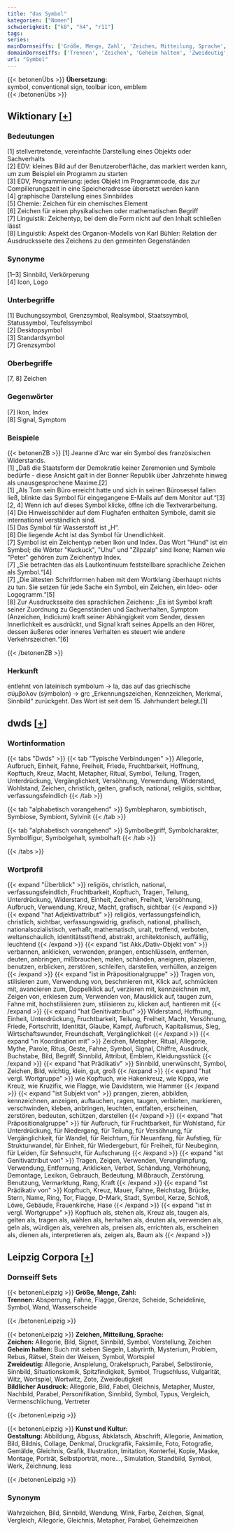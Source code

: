 ```yaml
---
title: "das Symbol"
kategorien: ["Nomen"]
schwierigkeit: ["k8", "h4", "r11"]
tags:
series:
mainDornseiffs: ['Größe, Menge, Zahl', 'Zeichen, Mitteilung, Sprache', 'Kunst und Kultur']
domainDornseiffs: ['Trennen', 'Zeichen', 'Geheim halten', 'Zweideutig', 'Bildlicher Ausdruck', 'Gestaltung']
url: "Symbol"
---
```


{{< betonenÜbs >}}
**Übersetzung:**  
symbol, conventional sign, toolbar icon, emblem  
{{< /betonenÜbs >}}

## Wiktionary [[+](https://de.wiktionary.org/wiki/Symbol)]

### Bedeutungen
[1] stellvertretende, vereinfachte Darstellung eines Objekts oder Sachverhalts  
[2] EDV: kleines Bild auf der Benutzeroberfläche, das markiert werden kann, um zum Beispiel ein Programm zu starten  
[3] EDV, Programmierung: jedes Objekt im Programmcode, das zur Compilierungszeit in eine Speicheradresse übersetzt werden kann  
[4] graphische Darstellung eines Sinnbildes  
[5] Chemie: Zeichen für ein chemisches Element  
[6] Zeichen für einen physikalischen oder mathematischen Begriff  
[7] Linguistik: Zeichentyp, bei dem die Form nicht auf den Inhalt schließen lässt  
[8] Linguistik: Aspekt des Organon-Modells von Karl Bühler: Relation der Ausdrucksseite des Zeichens zu den gemeinten Gegenständen  

### Synonyme
[1–3] Sinnbild, Verkörperung  
[4] Icon, Logo  

### Unterbegriffe
[1] Buchungssymbol, Grenzsymbol, Realsymbol, Staatssymbol, Statussymbol, Teufelssymbol  
[2] Desktopsymbol  
[3] Standardsymbol  
[7] Grenzsymbol  

### Oberbegriffe
[7, 8] Zeichen  

### Gegenwörter
[7] Ikon, Index  
[8] Signal, Symptom  

### Beispiele
{{< betonenZB >}}
[1] Jeanne d'Arc war ein Symbol des französischen Widerstands.  
[1] „Daß die Staatsform der Demokratie keiner Zeremonien und Symbole bedürfe - diese Ansicht galt in der Bonner Republik über Jahrzehnte hinweg als unausgesprochene Maxime.[2]  
[1] „Als Tom sein Büro erreicht hatte und sich in seinen Bürosessel fallen ließ, blinkte das Symbol für eingegangene E-Mails auf dem Monitor auf.“[3]  
[2, 4] Wenn ich auf dieses Symbol klicke, öffne ich die Textverarbeitung.  
[4] Die Hinweisschilder auf dem Flughafen enthalten Symbole, damit sie international verständlich sind.  
[5] Das Symbol für Wasserstoff ist „H“.  
[6] Die liegende Acht ist das Symbol für Unendlichkeit.  
[7] Symbol ist ein Zeichentyp neben Ikon und Index. Das Wort "Hund" ist ein Symbol; die Wörter "Kuckuck", "Uhu" und "Zilpzalp" sind Ikone; Namen wie "Peter" gehören zum Zeichentyp Index.  
[7] „Sie betrachten das als Lautkontinuum feststellbare sprachliche Zeichen als Symbol.“[4]  
[7] „Die ältesten Schriftformen haben mit dem Wortklang überhaupt nichts zu tun. Sie setzen für jede Sache ein Symbol, ein Zeichen, ein Ideo- oder Logogramm.“[5]  
[8] Zur Ausdrucksseite des sprachlichen Zeichens: „Es ist Symbol kraft seiner Zuordnung zu Gegenständen und Sachverhalten, Symptom (Anzeichen, Indicium) kraft seiner Abhängigkeit vom Sender, dessen Innerlichkeit es ausdrückt, und Signal kraft seines Appells an den Hörer, dessen äußeres oder inneres Verhalten es steuert wie andere Verkehrszeichen.“[6]  

{{< /betonenZB >}}
### Herkunft
entlehnt von lateinisch symbolum → la, das auf das griechische σύμβολον (sýmbolon) → grc „Erkennungszeichen, Kennzeichen, Merkmal, Sinnbild“ zurückgeht. Das Wort ist seit dem 15. Jahrhundert belegt.[1]  



## dwds [[+](https://www.dwds.de/wb/Symbol)]

### Wortinformation
{{< tabs "Dwds" >}}
{{< tab "Typische Verbindungen" >}}
Allegorie, Aufbruch, Einheit, Fahne, Freiheit, Friede, Fruchtbarkeit, Hoffnung, Kopftuch, Kreuz, Macht, Metapher, Ritual, Symbol, Teilung, Tragen, Unterdrückung, Vergänglichkeit, Versöhnung, Verwendung, Widerstand, Wohlstand, Zeichen, christlich, gelten, grafisch, national, religiös, sichtbar, verfassungsfeindlich
{{< /tab >}}

{{< tab "alphabetisch vorangehend" >}}
Symblepharon, symbiotisch, Symbiose, Symbiont, Sylvinit
{{< /tab >}}

{{< tab "alphabetisch vorangehend" >}}
Symbolbegriff, Symbolcharakter, Symbolfigur, Symbolgehalt, symbolhaft
{{< /tab >}}

{{< /tabs >}}

### Wortprofil
{{< expand "Überblick" >}} religiös, christlich, national, verfassungsfeindlich, Fruchtbarkeit, Kopftuch, Tragen, Teilung, Unterdrückung, Widerstand, Einheit, Zeichen, Freiheit, Versöhnung, Aufbruch, Verwendung, Kreuz, Macht, grafisch, sichtbar {{< /expand >}}
{{< expand "hat Adjektivattribut" >}} religiös, verfassungsfeindlich, christlich, sichtbar, verfassungswidrig, grafisch, national, phallisch, nationalsozialistisch, verhaßt, mathematisch, uralt, treffend, verboten, weltanschaulich, identitätsstiftend, abstrakt, architektonisch, auffällig, leuchtend {{< /expand >}}
{{< expand "ist Akk./Dativ-Objekt von" >}} verbannen, anklicken, verwenden, prangen, entschlüsseln, entfernen, deuten, anbringen, mißbrauchen, malen, schänden, aneignen, plazieren, benutzen, erblicken, zerstören, schleifen, darstellen, verhüllen, anzeigen {{< /expand >}}
{{< expand "ist in Präpositionalgruppe" >}} Tragen von, stilisieren zum, Verwendung von, beschmieren mit, Klick auf, schmücken mit, avancieren zum, Doppelklick auf, verzieren mit, kennzeichnen mit, Zeigen von, erkiesen zum, Verwenden von, Mausklick auf, taugen zum, Fahne mit, hochstilisieren zum, stilisieren zu, klicken auf, hantieren mit {{< /expand >}}
{{< expand "hat Genitivattribut" >}} Widerstand, Hoffnung, Einheit, Unterdrückung, Fruchtbarkeit, Teilung, Freiheit, Macht, Versöhnung, Friede, Fortschritt, Identität, Glaube, Kampf, Aufbruch, Kapitalismus, Sieg, Wirtschaftswunder, Freundschaft, Vergänglichkeit {{< /expand >}}
{{< expand "in Koordination mit" >}} Zeichen, Metapher, Ritual, Allegorie, Mythe, Parole, Ritus, Geste, Fahne, Symbol, Signal, Chiffre, Ausdruck, Buchstabe, Bild, Begriff, Sinnbild, Attribut, Emblem, Kleidungsstück {{< /expand >}}
{{< expand "hat Prädikativ" >}} Sinnbild, unerwünscht, Symbol, Zeichen, Bild, wichtig, klein, gut, groß {{< /expand >}}
{{< expand "hat vergl. Wortgruppe" >}} wie Kopftuch, wie Hakenkreuz, wie Kippa, wie Kreuz, wie Kruzifix, wie Flagge, wie Davidstern, wie Hammer {{< /expand >}}
{{< expand "ist Subjekt von" >}} prangen, zieren, abbilden, kennzeichnen, anzeigen, auftauchen, ragen, taugen, verbieten, markieren, verschwinden, kleben, anbringen, leuchten, entfalten, erscheinen, zerstören, bedeuten, schützen, darstellen {{< /expand >}}
{{< expand "hat Präpositionalgruppe" >}} für Aufbruch, für Fruchtbarkeit, für Wohlstand, für Unterdrückung, für Niedergang, für Teilung, für Versöhnung, für Vergänglichkeit, für Wandel, für Reichtum, für Neuanfang, für Aufstieg, für Strukturwandel, für Einheit, für Wiedergeburt, für Freiheit, für Neubeginn, für Leiden, für Sehnsucht, für Aufschwung {{< /expand >}}
{{< expand "ist Genitivattribut von" >}} Tragen, Zeigen, Verwenden, Verunglimpfung, Verwendung, Entfernung, Anklicken, Verbot, Schändung, Verhöhnung, Demontage, Lexikon, Gebrauch, Bedeutung, Mißbrauch, Zerstörung, Benutzung, Vermarktung, Rang, Kraft {{< /expand >}}
{{< expand "ist Prädikativ von" >}} Kopftuch, Kreuz, Mauer, Fahne, Reichstag, Brücke, Stern, Name, Ring, Tor, Flagge, D-Mark, Stadt, Symbol, Kerze, Schloß, Löwe, Gebäude, Frauenkirche, Hase {{< /expand >}}
{{< expand "ist in vergl. Wortgruppe" >}} Kopftuch als, stehen als, Kreuz als, taugen als, gelten als, tragen als, wählen als, herhalten als, deuten als, verwenden als, geln als, würdigen als, verehren als, preisen als, errichten als, erscheinen als, dienen als, interpretieren als, zeigen als, Baum als {{< /expand >}}

## Leipzig Corpora [[+](https://corpora.uni-leipzig.de/en/res?word=Symbol&corpusId=deu_newscrawl-public_2018)]

### Dornseiff Sets
{{< betonenLeipzig >}}
**Größe, Menge, Zahl:**  
**Trennen:** Absperrung, Fahne, Flagge, Grenze, Scheide, Scheidelinie, Symbol, Wand, Wasserscheide  

{{< /betonenLeipzig >}}


{{< betonenLeipzig >}}
**Zeichen, Mitteilung, Sprache:**  
**Zeichen:** Allegorie, Bild, Signet, Sinnbild, Symbol, Vorstellung, Zeichen  
**Geheim halten:** Buch mit sieben Siegeln, Labyrinth, Mysterium, Problem, Rebus, Rätsel, Stein der Weisen, Symbol, Wortspiel  
**Zweideutig:** Allegorie, Anspielung, Orakelspruch, Parabel, Selbstironie, Sinnbild, Situationskomik, Spitzfindigkeit, Symbol, Trugschluss, Vulgarität, Witz, Wortspiel, Wortwitz, Zote, Zweideutigkeit  
**Bildlicher Ausdruck:** Allegorie, Bild, Fabel, Gleichnis, Metapher, Muster, Nachbild, Parabel, Personifikation, Sinnbild, Symbol, Typus, Vergleich, Vermenschlichung, Vertreter  

{{< /betonenLeipzig >}}


{{< betonenLeipzig >}}
**Kunst und Kultur:**  
**Gestaltung:** Abbildung, Abguss, Abklatsch, Abschrift, Allegorie, Animation, Bild, Bildnis, Collage, Denkmal, Druckgrafik, Faksimile, Foto, Fotografie, Gemälde, Gleichnis, Grafik, Illustration, Imitation, Konterfei, Kopie, Maske, Montage, Porträt, Selbstporträt, more..., Simulation, Standbild, Symbol, Werk, Zeichnung, less  

{{< /betonenLeipzig >}}

### Synonym
Wahrzeichen, Bild, Sinnbild, Wendung, Wink, Farbe, Zeichen, Signal, Vergleich, Allegorie, Gleichnis, Metapher, Parabel, Geheimzeichen

